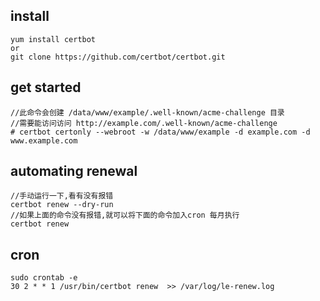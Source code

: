 ## install
```
yum install certbot
or 
git clone https://github.com/certbot/certbot.git
```
## get started
```
//此命令会创建 /data/www/example/.well-known/acme-challenge 目录
//需要能访问访问 http://example.com/.well-known/acme-challenge 
# certbot certonly --webroot -w /data/www/example -d example.com -d www.example.com
```
## automating renewal
```
//手动运行一下,看有没有报错
certbot renew --dry-run
//如果上面的命令没有报错,就可以将下面的命令加入cron 每月执行
certbot renew 
```
## cron
```
sudo crontab -e
30 2 * * 1 /usr/bin/certbot renew  >> /var/log/le-renew.log
```